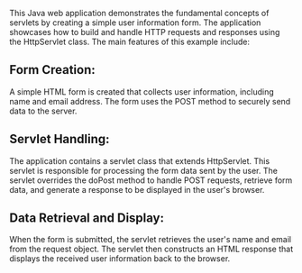 This Java web application demonstrates the fundamental concepts of servlets by creating a simple user information form. The application showcases how to build and handle HTTP requests and responses using the HttpServlet class. The main features of this example include:

## Form Creation:

A simple HTML form is created that collects user information, including name and email address. The form uses the POST method to securely send data to the server.

## Servlet Handling:

The application contains a servlet class that extends HttpServlet. This servlet is responsible for processing the form data sent by the user.
The servlet overrides the doPost method to handle POST requests, retrieve form data, and generate a response to be displayed in the user's browser.

## Data Retrieval and Display:

When the form is submitted, the servlet retrieves the user's name and email from the request object.
The servlet then constructs an HTML response that displays the received user information back to the browser.
